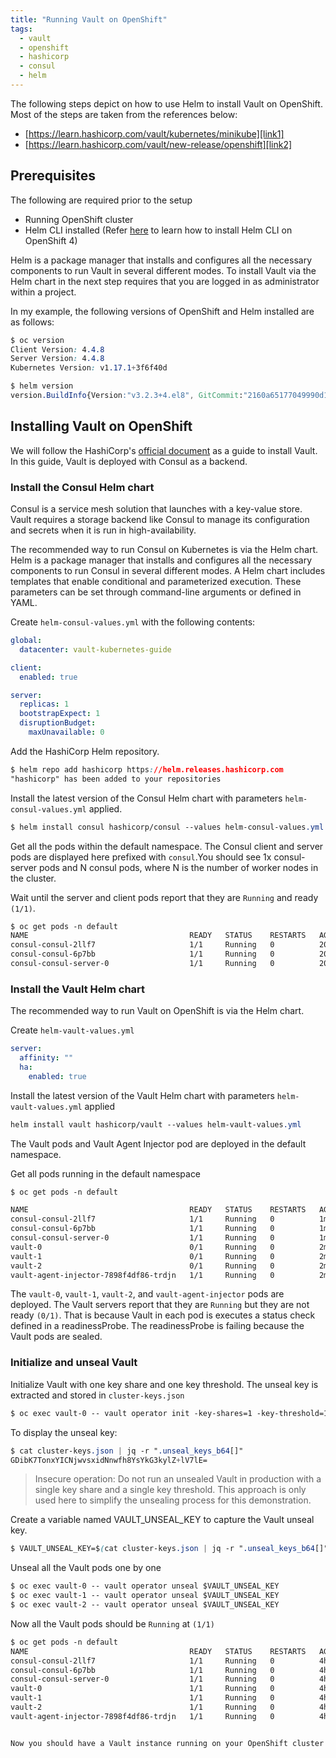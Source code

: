 ```yaml
---
title: "Running Vault on OpenShift"
tags: 
  - vault
  - openshift
  - hashicorp
  - consul
  - helm
---
```


The following steps depict on how to use Helm to install Vault on OpenShift. Most of the steps are taken from the references below:

  * [https://learn.hashicorp.com/vault/kubernetes/minikube][link1]
  * [https://learn.hashicorp.com/vault/new-release/openshift][link2]
  
[link1]: https://learn.hashicorp.com/vault/kubernetes/minikube
[link2]: https://learn.hashicorp.com/vault/new-release/openshift

## Prerequisites

The following are required prior to the setup

  * Running OpenShift cluster
  * Helm CLI installed (Refer [here][helm-ocp-install] to learn how to install Helm CLI on OpenShift 4)
  
Helm is a package manager that installs and configures all the necessary components to run Vault in several different modes. To install Vault via the Helm chart in the next step requires that you are logged in as administrator within a project.
  
In my example, the following versions of OpenShift and Helm installed are as follows:

```css
$ oc version
Client Version: 4.4.8
Server Version: 4.4.8
Kubernetes Version: v1.17.1+3f6f40d
```

```css
$ helm version
version.BuildInfo{Version:"v3.2.3+4.el8", GitCommit:"2160a65177049990d1b76efc67cb1a9fd21909b1", GitTreeState:"clean", GoVersion:"go1.13.4"}
```

[helm-ocp-install]: https://docs.openshift.com/container-platform/4.4/cli_reference/helm_cli/getting-started-with-helm-on-openshift-container-platform.html

## Installing Vault on OpenShift

We will follow the HashiCorp's [official document][vault-minikube] as a guide to install Vault. In this guide, Vault is deployed with Consul as a backend.

[vault-minikube]: https://learn.hashicorp.com/vault/kubernetes/minikube


### Install the Consul Helm chart

Consul is a service mesh solution that launches with a key-value store. Vault requires a storage backend like Consul to manage its configuration and secrets when it is run in high-availability.

The recommended way to run Consul on Kubernetes is via the Helm chart. Helm is a package manager that installs and configures all the necessary components to run Consul in several different modes. A Helm chart includes templates that enable conditional and parameterized execution. These parameters can be set through command-line arguments or defined in YAML.

Create `helm-consul-values.yml` with the following contents:
```yaml
global:
  datacenter: vault-kubernetes-guide

client:
  enabled: true

server:
  replicas: 1
  bootstrapExpect: 1
  disruptionBudget:
    maxUnavailable: 0
```

Add the HashiCorp Helm repository.
```css
$ helm repo add hashicorp https://helm.releases.hashicorp.com
"hashicorp" has been added to your repositories
```

Install the latest version of the Consul Helm chart with parameters `helm-consul-values.yml` applied.
```css
$ helm install consul hashicorp/consul --values helm-consul-values.yml
```

Get all the pods within the default namespace. The Consul client and server pods are displayed here prefixed with `consul`.You should see 1x consul-server pods and N consul pods, where N is the number of worker nodes in the cluster.

Wait until the server and client pods report that they are `Running` and ready `(1/1)`.
```css
$ oc get pods -n default
NAME                                    READY   STATUS    RESTARTS   AGE
consul-consul-2llf7                     1/1     Running   0          20s
consul-consul-6p7bb                     1/1     Running   0          20s
consul-consul-server-0                  1/1     Running   0          20s
```

### Install the Vault Helm chart

The recommended way to run Vault on OpenShift is via the Helm chart. 

Create `helm-vault-values.yml`
```yaml
server:
  affinity: ""
  ha:
    enabled: true
```

Install the latest version of the Vault Helm chart with parameters `helm-vault-values.yml` applied
```css
helm install vault hashicorp/vault --values helm-vault-values.yml
```

The Vault pods and Vault Agent Injector pod are deployed in the default namespace.

Get all pods running in the default namespace
```css
$ oc get pods -n default

NAME                                    READY   STATUS    RESTARTS   AGE
consul-consul-2llf7                     1/1     Running   0          1m3s
consul-consul-6p7bb                     1/1     Running   0          1m3s
consul-consul-server-0                  1/1     Running   0          1m3s
vault-0                                 0/1     Running   0          2m5s
vault-1                                 0/1     Running   0          2m5s
vault-2                                 0/1     Running   0          2m5s
vault-agent-injector-7898f4df86-trdjn   1/1     Running   0          2m5s
```

The `vault-0`, `vault-1`, `vault-2`, and `vault-agent-injector` pods are deployed. The Vault servers report that they are `Running` but they are not ready `(0/1)`. That is because Vault in each pod is executes a status check defined in a readinessProbe. The readinessProbe is failing because the Vault pods are sealed.

### Initialize and unseal Vault

Initialize Vault with one key share and one key threshold. The unseal key is extracted and stored in `cluster-keys.json`
```css
$ oc exec vault-0 -- vault operator init -key-shares=1 -key-threshold=1 -format=json > cluster-keys.json
```


To display the unseal key:
```css
$ cat cluster-keys.json | jq -r ".unseal_keys_b64[]"
GDibK7TonxYICNjwvsxidNnwfh8YsYkG3kylZ+lV7lE=
```

> Insecure operation: Do not run an unsealed Vault in production with a single key share and a single key threshold. This approach is only used here to simplify the unsealing process for this demonstration.

Create a variable named VAULT_UNSEAL_KEY to capture the Vault unseal key.
```css
$ VAULT_UNSEAL_KEY=$(cat cluster-keys.json | jq -r ".unseal_keys_b64[]")
```

Unseal all the Vault pods one by one
```css
$ oc exec vault-0 -- vault operator unseal $VAULT_UNSEAL_KEY
$ oc exec vault-1 -- vault operator unseal $VAULT_UNSEAL_KEY
$ oc exec vault-2 -- vault operator unseal $VAULT_UNSEAL_KEY
```

Now all the Vault pods should be `Running` at `(1/1)`
```css
$ oc get pods -n default
NAME                                    READY   STATUS    RESTARTS   AGE
consul-consul-2llf7                     1/1     Running   0          4h34m
consul-consul-6p7bb                     1/1     Running   0          4h34m
consul-consul-server-0                  1/1     Running   0          4h34m
vault-0                                 1/1     Running   0          4h33m
vault-1                                 1/1     Running   0          4h33m
vault-2                                 1/1     Running   0          4h33m
vault-agent-injector-7898f4df86-trdjn   1/1     Running   0          4h33m


Now you should have a Vault instance running on your OpenShift cluster!

